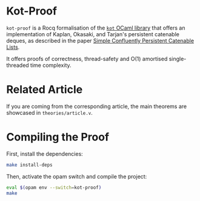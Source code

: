 # Kot-Proof

`kot-proof` is a Rocq formalisation of the [`kot` OCaml library](https://github.com/fpottier/kot) that offers an implementation of Kaplan,
Okasaki, and Tarjan's persistent catenable deques,
as described in the paper
[Simple Confluently Persistent Catenable Lists](http://www.aladdin.cs.cmu.edu/papers/pdfs/y2000/catenable.pdf).

It offers proofs of correctness, thread-safety and O(1) amortised single-threaded time complexity.

# Related Article

If you are coming from the corresponding article, the main theorems are showcased in `theories/article.v`.

# Compiling the Proof

First, install the dependencies:
```sh
make install-deps
```

Then, activate the opam switch and compile the project:
```sh
eval $(opam env --switch=kot-proof)
make
```
